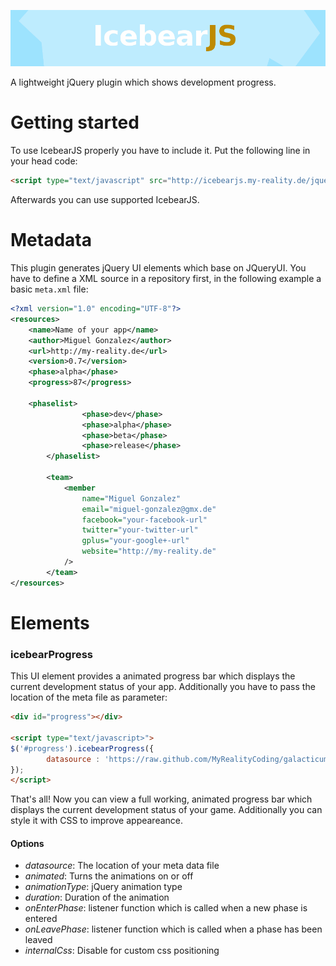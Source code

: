 ![icebearJS](icebearjs-head.png)

A lightweight jQuery plugin which shows development progress.

Getting started
===

To use IcebearJS properly you have to include it. Put the following line in your head code:

```html
<script type="text/javascript" src="http://icebearjs.my-reality.de/jquery.icebearjs.min.js"></script>
```

Afterwards you can use supported IcebearJS.

Metadata
===

This plugin generates jQuery UI elements which base on JQueryUI. You have to define a XML source in a repository first, in the following example a basic ```meta.xml``` file:

```xml
<?xml version="1.0" encoding="UTF-8"?>
<resources>
	<name>Name of your app</name>
	<author>Miguel Gonzalez</author>
	<url>http://my-reality.de</url>
	<version>0.7</version>
	<phase>alpha</phase>
	<progress>87</progress>
	
	<phaselist>
                <phase>dev</phase>
                <phase>alpha</phase>
                <phase>beta</phase>
                <phase>release</phase>
        </phaselist>

        <team>
            <member
                name="Miguel Gonzalez"
                email="miguel-gonzalez@gmx.de"
                facebook="your-facebook-url"
                twitter="your-twitter-url"
                gplus="your-google+-url"
                website="http://my-reality.de"
            />
        </team>
</resources>
```

Elements
===

### icebearProgress

This UI element provides a animated progress bar which displays the current development status of your app. Additionally you have to pass the location of the meta file as parameter:

```html
<div id="progress"></div>

<script type="text/javascript>">
$('#progress').icebearProgress({
        datasource : 'https://raw.github.com/MyRealityCoding/galacticum/master/res/xml/meta.xml'
});
</script>
```
That's all! Now you can view a full working, animated progress bar which displays the current development status of your game. Additionally you can style it with CSS to improve appeareance.

#### Options

 * *datasource*: The location of your meta data file
 * *animated*: Turns the animations on or off
 * *animationType*: jQuery animation type
 * *duration*: Duration of the animation
 * *onEnterPhase*: listener function which is called when a new phase is entered
 * *onLeavePhase*: listener function which is called when a phase has been leaved
 * *internalCss*: Disable for custom css positioning


